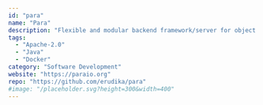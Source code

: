 ```yaml
---
id: "para"
name: "Para"
description: "Flexible and modular backend framework/server for object persistence, API development and authentication."
tags:
  - "Apache-2.0"
  - "Java"
  - "Docker"
category: "Software Development"
website: "https://paraio.org"
repo: "https://github.com/erudika/para"
#image: "/placeholder.svg?height=300&width=400"
---
```


